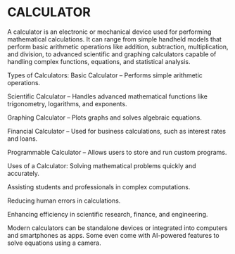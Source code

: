 # CALCULATOR
A calculator is an electronic or mechanical device used for performing mathematical calculations. It can range from simple handheld models that perform basic arithmetic operations like addition, subtraction, multiplication, and division, to advanced scientific and graphing calculators capable of handling complex functions, equations, and statistical analysis.

Types of Calculators:
Basic Calculator – Performs simple arithmetic operations.

Scientific Calculator – Handles advanced mathematical functions like trigonometry, logarithms, and exponents.

Graphing Calculator – Plots graphs and solves algebraic equations.

Financial Calculator – Used for business calculations, such as interest rates and loans.

Programmable Calculator – Allows users to store and run custom programs.

Uses of a Calculator:
Solving mathematical problems quickly and accurately.

Assisting students and professionals in complex computations.

Reducing human errors in calculations.

Enhancing efficiency in scientific research, finance, and engineering.

Modern calculators can be standalone devices or integrated into computers and smartphones as apps. Some even come with AI-powered features to solve equations using a camera.
